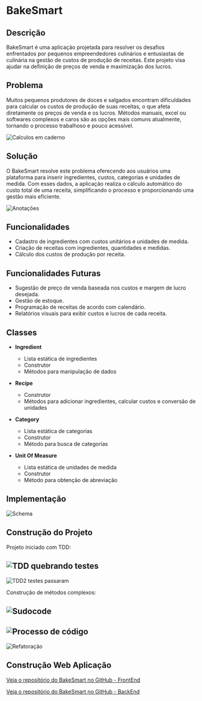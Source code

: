 # BakeSmart

## Descrição

BakeSmart é uma aplicação projetada para resolver os desafios enfrentados por pequenos empreendedores culinários e entusiastas de culinária na gestão de custos de produção de receitas. Este projeto visa ajudar na definição de preços de venda e maximização dos lucros.

## Problema

Muitos pequenos produtores de doces e salgados encontram dificuldades para calcular os custos de produção de suas receitas, o que afeta diretamente os preços de venda e os lucros. Métodos manuais, excel ou softwares complexos e caros são as opções mais comuns atualmente, tornando o processo trabalhoso e pouco acessível.

![Calculos em caderno](./assets/problema.jpg)

## Solução

O BakeSmart resolve este problema oferecendo aos usuários uma plataforma para inserir ingredientes, custos, categorias e unidades de medida. Com esses dados, a aplicação realiza o cálculo automático do custo total de uma receita, simplificando o processo e proporcionando uma gestão mais eficiente.

![Anotações](./assets/anotação.jpg)

## Funcionalidades

- Cadastro de ingredientes com custos unitários e unidades de medida.
- Criação de receitas com ingredientes, quantidades e medidas.
- Cálculo dos custos de produção por receita.

## Funcionalidades Futuras

- Sugestão de preço de venda baseada nos custos e margem de lucro desejada.
- Gestão de estoque.
- Programação de receitas de acordo com calendário.
- Relatórios visuais para exibir custos e lucros de cada receita.

## Classes

- **Ingredient**
    - Lista estática de ingredientes
    - Construtor
    - Métodos para manipulação de dados

- **Recipe**
    - Construtor
    - Métodos para adicionar ingredientes, calcular custos e conversão de unidades

- **Category**
    - Lista estática de categorias
    - Construtor
    - Método para busca de categorias

- **Unit Of Measure**
    - Lista estática de unidades de medida
    - Construtor
    - Método para obtenção de abreviação

## Implementação

![Schema](./assets/schema.png)

## Construção do Projeto

Projeto iniciado com TDD:

![TDD quebrando testes](./assets/TDD.png)
----

![TDD2 testes passaram](./assets/TDD2.png)

Construção de métodos complexos:

![Sudocode](./assets/sudocode.png)
-----

![Processo de código](./assets/processo.png)
-----

![Refatoração](./assets/refactor.png)

## Construção Web Aplicação
[Veja o repositório do BakeSmart no GitHub - FrontEnd](https://github.com/kauanatomb/bakeSmartFront)

[Veja o repositório do BakeSmart no GitHub - BackEnd](https://github.com/kauanatomb/bakeSmartBack)
